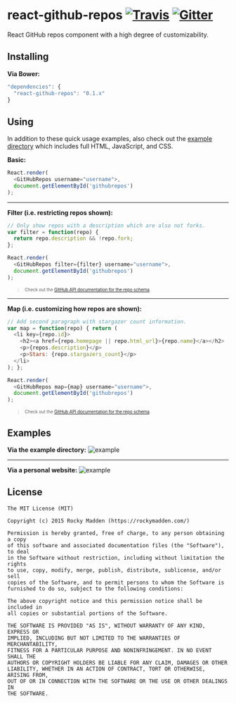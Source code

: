 # react-github-repos [![Travis](http://img.shields.io/travis-ci/rockymadden/react-github-repos.svg?branch=master)](http://travis-ci.org/rockymadden/react-github-repos) [![Gitter](http://img.shields.io/badge/gitter-join%20chatroom-brightgreen.svg)](https://gitter.im/rockymadden/react-github-repos)
React GitHub repos component with a high degree of customizability.

## Installing
__Via Bower:__
```javascript
"dependencies": {
  "react-github-repos": "0.1.x"
}
```

## Using
In addition to these quick usage examples, also check out the
[example directory](https://github.com/rockymadden/react-github-repos/tree/master/example) which includes full HTML,
JavaScript, and CSS.

__Basic:__
```javascript
React.render(
  <GitHubRepos username="username">,
  document.getElementById('githubrepos')
);
```

---

__Filter (i.e. restricting repos shown):__
```javascript
// Only show repos with a description which are also not forks.
var filter = function(repo) {
  return repo.description && !repo.fork;
};

React.render(
  <GitHubRepos filter={filter} username="username">,
  document.getElementById('githubrepos')
);
```
> <sub><sup>
> Check out the [GitHub API documentation for the repo schema](https://developer.github.com/v3/repos/#response).
> </sup></sub>

---

__Map (i.e. customizing how repos are shown):__
```javascript
// Add second paragraph with stargazer count information.
var map = function(repo) { return (
  <li key={repo.id}>
    <h2><a href={repo.homepage || repo.html_url}>{repo.name}</a></h2>
    <p>{repos.description}</p>
    <p>Stars: {repo.stargazers_count}</p>
  </li>
); };

React.render(
  <GitHubRepos map={map} username="username">,
  document.getElementById('githubrepos')
);
```
> <sub><sup>
> Check out the [GitHub API documentation for the repo schema](https://developer.github.com/v3/repos/#response).
> </sup></sub>

## Examples
__Via the example directory:__
![example](http://share.rockymadden.com/image/1i2o2p0V3x1n/example.png)

---

__Via a personal website:__
![example](http://share.rockymadden.com/image/2G0O2K1s3G2A/rockymadden.com.png)

## License
```
The MIT License (MIT)

Copyright (c) 2015 Rocky Madden (https://rockymadden.com/)

Permission is hereby granted, free of charge, to any person obtaining a copy
of this software and associated documentation files (the "Software"), to deal
in the Software without restriction, including without limitation the rights
to use, copy, modify, merge, publish, distribute, sublicense, and/or sell
copies of the Software, and to permit persons to whom the Software is
furnished to do so, subject to the following conditions:

The above copyright notice and this permission notice shall be included in
all copies or substantial portions of the Software.

THE SOFTWARE IS PROVIDED "AS IS", WITHOUT WARRANTY OF ANY KIND, EXPRESS OR
IMPLIED, INCLUDING BUT NOT LIMITED TO THE WARRANTIES OF MERCHANTABILITY,
FITNESS FOR A PARTICULAR PURPOSE AND NONINFRINGEMENT. IN NO EVENT SHALL THE
AUTHORS OR COPYRIGHT HOLDERS BE LIABLE FOR ANY CLAIM, DAMAGES OR OTHER
LIABILITY, WHETHER IN AN ACTION OF CONTRACT, TORT OR OTHERWISE, ARISING FROM,
OUT OF OR IN CONNECTION WITH THE SOFTWARE OR THE USE OR OTHER DEALINGS IN
THE SOFTWARE.
```
